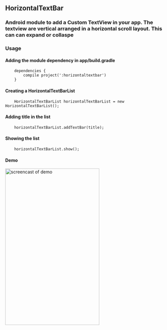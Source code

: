 ## HorizontalTextBar

### Android module to add a Custom TextView in your app. The textview are vertical arranged in a horizontal scroll layout. This can can expand or collaspe


### Usage

#### Adding the module dependency in app/build.gradle

```
    dependencies {
        compile project(':horizontaltextbar')
    }
```

#### Creating a HorizontalTextBarList

```
    HorizontalTextBarList horizontalTextBarList = new HorizontalTextBarList();
```

#### Adding title in the list

```
    horizontalTextBarList.addTextBar(title);
```

#### Showing the list

```
    horizontalTextBarList.show();
```

#### Demo

<img src="https://github.com/Anwesh43/HorizontalTextBar/commit/66e928b1cc35763180892bfccef5034ec2afc188#diff-359e4030464d6d2c79d4380d756d5562" alt="screencast of demo" width="300px" height="500px">
